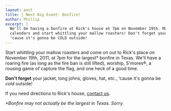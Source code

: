 ```yaml
---
layout: post
title: | Next Big Event: Bonfire!
author: Phillip
excerpt: |
  We'll be having a bonfire at Rick's house at 7pm on November 19th. Mark your
  calendars and start whittling your mallow roasters! Don't forget your jacket,
  'cause it's gonna be COLD outside!
---
```


Start whittling your mallow roasters and come on out to Rick's place on November
19th, 2011, at 7pm for the largest* bonfire in Texas. We'll have a roaring fire
(as long as the fire ban is still lifted), worship, S'mores&reg;, a rousing game
of capture the flag, and one heck of a good time.

**Don't forget** your jacket, long johns, gloves, hat, etc., 'cause it's gonna be
_cold_ outside!

If you need directions to Rick's house, [contact us](/contact/).

_\*Bonfire may not actually be the largest in Texas. Sorry._